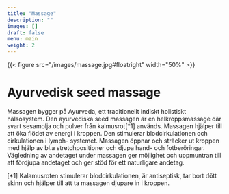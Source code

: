 ```yaml
---
title: "Massage"
description: ""
images: []
draft: false
menu: main
weight: 2
---
```


{{< figure src="/images/massage.jpg#floatright" width="50%" >}}
# Ayurvedisk seed massage
Massagen bygger på Ayurveda, ett traditionellt indiskt holistiskt hälsosystem.
Den ayurvediska seed massagen är en helkroppsmassage där svart sesamolja och pulver från kalmusrot[*1] används.
Massagen hjälper till att öka flödet av energi i kroppen.
Den stimulerar blodcirkulationen och cirkulationen i lymph- systemet.
Massagen öppnar och sträcker ut kroppen med hjälp av bl.a stretchpositioner och djupa hand- och fotberöringar.
Vägledning av andetaget under massagen ger möjlighet och uppmuntran till att fördjupa andetaget och ger stöd för ett naturligare andetag.

[*1] Kalamusroten stimulerar blodcirkulationen, är antiseptisk, tar bort dött skinn och hjälper till att ta massagen djupare in i kroppen.
<br><br>
